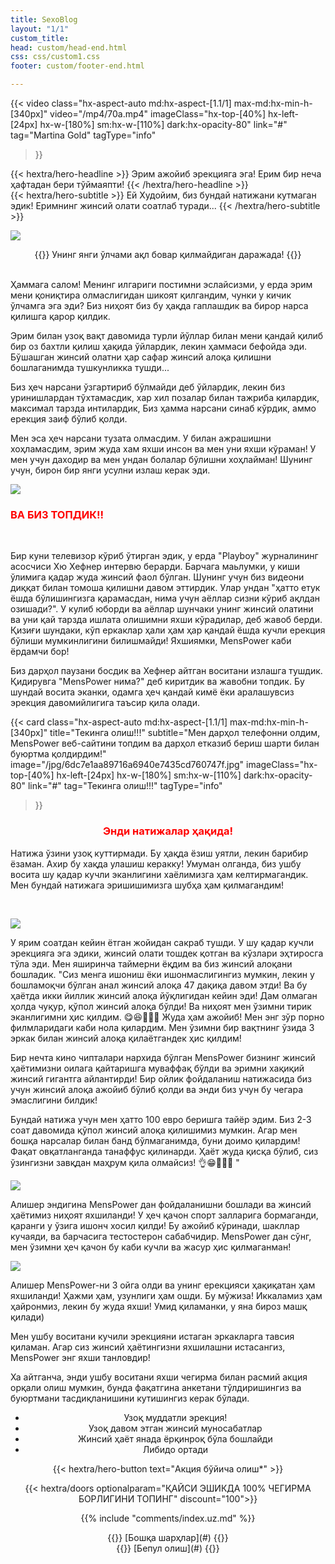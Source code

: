 ```yaml
---
title: SexoBlog
layout: "1/1"
custom_title: 
head: custom/head-end.html
css: css/custom1.css
footer: custom/footer-end.html

---
```



{{< video 
    class="hx-aspect-auto md:hx-aspect-[1.1/1] max-md:hx-min-h-[340px]"
    video="/mp4/70a.mp4"
    imageClass="hx-top-[40%] hx-left-[24px] hx-w-[180%] sm:hx-w-[110%] dark:hx-opacity-80"
    link="#"
    tag="Martina Gold" tagType="info"
  >}}

<div class="hx-mt-6 hx-mb-6">
{{< hextra/hero-headline >}}
Эрим ажойиб эрекцияга эга! Ерим бир неча ҳафтадан бери тўймаяпти!
{{< /hextra/hero-headline >}}
</div>

<div class="hx-mb-12">
{{< hextra/hero-subtitle >}}
 Ей Худойим, биз бундай натижани кутмаган эдик! Еримнинг жинсий олати соатлаб туради...
{{< /hextra/hero-subtitle >}}
</div>

[![](/jpg/72.jpg)](#)


<center>
{{<callout>}}
Унинг янги ўлчами ақл бовар қилмайдиган даражада!    
{{</callout>}}
</center>

<br>


Ҳаммага салом! Менинг илгариги постимни эслайсизми, у ерда эрим мени қониқтира олмаслигидан шикоят қилгандим, чунки у кичик ўлчамга эга эди? Биз ниҳоят биз бу ҳақда гаплашдик ва бирор нарса қилишга қарор қилдик.

Эрим билан узоқ вақт давомида турли йўллар билан мени қандай қилиб бир оз бахтли қилиш ҳақида ўйлардик, лекин ҳаммаси бефойда эди. Бўшашган жинсий олатни ҳар сафар жинсий алоқа қилишни бошлаганимда тушкунликка тушди...

Биз ҳеч нарсани ўзгартириб бўлмайди деб ўйлардик, лекин биз уринишлардан тўхтамасдик, хар хил позалар билан тажриба қилардик, максимал тарзда интилардик, Биз ҳамма нарсани синаб кўрдик, аммо ерекция заиф бўлиб қолди.

Мен эса ҳеч нарсани тузата олмасдим. У билан ажрашишни хоҳламасдим, эрим жуда хам яхши инсон ва мен уни яхши кўраман! У мен учун даходир ва мен ундан болалар бўлишни хоҳлайман! Шунинг учун, бирон бир янги усулни излаш керак эди.


[![](/jpg/80.jpg)](#)

### <span style="color:red">ВА БИЗ ТОПДИК!!</span>
<br>

Бир куни телевизор кўриб ўтирган эдик, у ерда "Playboy" журналининг асосчиси Хю Хефнер интервю берарди. Барчага маьлумки, у киши ўлимига қадар жуда жинсий фаол бўлган. Шунинг учун биз видеони диққат билан томоша қилишни давом эттирдик. Улар ундан "ҳатто етук ёшда бўлишингизга қарамасдан, нима учун аёллар сизни кўриб ақлдан озишади?". У кулиб юборди ва аёллар шунчаки унинг жинсий олатини ва уни қай тарзда ишлата олишимни яхши кўрадилар, деб жавоб берди. Қизиғи шундаки, кўп еркаклар ҳали ҳам ҳар қандай ёшда кучли ерекция бўлиши мумкинлигини билишмайди! Яхшиямки, MensPower каби ёрдамчи бор!


Биз дарҳол паузани босдик ва Хефнер айтган воситани излашга тушдик. Қидирувга "MensPower нима?" деб киритдик ва жавобни топдик. Бу шундай восита эканки, одамга ҳеч қандай кимё ёки аралашувсиз эрекция давомийлигига таъсир қила олади.


{{< card 
    class="hx-aspect-auto md:hx-aspect-[1.1/1] max-md:hx-min-h-[340px]"
    title="Текинга олиш!!!"
    subtitle="Мен дарҳол телефонни олдим, MensPower веб-сайтини топдим ва дарҳол етказиб бериш шарти билан буюртма қолдирдим!"
    image="/jpg/6dc7e1aa89716a6940e7435cd760747f.jpg"
    imageClass="hx-top-[40%] hx-left-[24px] hx-w-[180%] sm:hx-w-[110%] dark:hx-opacity-80"
    link="#"
    tag="Текинга олиш!!!" tagType="info"
  >}}


### <center><span style="color:red">Энди натижалар ҳақида!</span></center>

Натижа ўзини узоқ куттирмади. Бу ҳақда ёзиш уятли, лекин барибир ёзаман. Ахир бу хақда улашиш керакку! Умуман олганда, биз ушбу восита шу қадар кучли эканлигини хаёлимизга ҳам келтирмагандик. Мен бундай натижага эришишимизга шубҳа ҳам қилмагандим!

<br>

[![](/jpg/17.jpg)](#)


У ярим соатдан кейин ётган жойидан сакраб тушди. У шу қадар кучли эрекцияга эга эдики, жинсий олати тошдек қотган ва кўзлари эҳтиросга тўла эди. Мен яширинча таймерни ёқдим ва биз жинсий алоқани бошладик. "Сиз менга ишониш ёки ишонмаслигингиз мумкин, лекин у бошламоқчи бўлган анал жинсий алоқа 47 дақиқа давом этди! Ва бу ҳаётда икки йиллик жинсий алоқа йўқлигидан кейин эди! Дам олмаган ҳолда чуқур, қўпол жинсий алоқа бўлди! Ва ниҳоят мен ўзимни тирик эканлигимни ҳис қилдим. 😋😆🍌🍌🍌 Жуда ҳам ажойиб! Мен энг зўр порно филмларидаги каби нола қилардим. Мен ўзимни бир вақтнинг ўзида 3 эркак билан жинсий алоқа қилаётгандек ҳис қилдим!

Бир нечта кино чипталари нархида бўлган MensPower бизнинг жинсий ҳаётимизни оилага қайтаришга муваффақ бўлди ва эримни хақиқий жинсий гигантга айлантирди! Бир ойлик фойдаланиш натижасида биз учун жинсий алоқа ажойиб бўлиб қолди ва энди биз учун бу чегара эмаслигини билдик!

Бундай натижа учун мен ҳатто 100 евро беришга тайёр эдим. Биз 2-3 соат давомида қўпол жинсий алоқа қилишимиз мумкин. Агар мен бошқа нарсалар билан банд бўлмаганимда, буни доимо қилардим! Фақат овқатланганда танаффус қилинарди. Ҳаёт жуда қисқа бўлиб, сиз ўзингизни завқдан маҳрум қила олмайсиз! 👌😁💓💓💓 "

[![](/jpg/140.jpg)](#)

Алишер эндигина MensPower дан фойдаланишни бошлади ва жинсий ҳаётимиз ниҳоят яхшиланди! У ҳеч қачон спорт залларига бормаганди, қаранги у ўзига ишонч хосил қилди! Бу ажойиб кўринади, шакллар кучаяди, ва барчасига тестостерон сабабчидир. MensPower дан сўнг, мен ўзимни ҳеч қачон бу каби кучли ва жасур ҳис қилмаганман!

<div class="hx-mt-6 hx-mb-6">


[![](/jpg/130.jpg)](#)

Алишер MensPower-ни 3 ойга олди ва унинг ерекцияси ҳақиқатан ҳам яхшиланди! Ҳажми ҳам, узунлиги ҳам ошди. Бу мўжиза! Иккаламиз ҳам ҳайронмиз, лекин бу жуда яхши! Умид қиламанки, у яна бироз машқ қилади)

Мен ушбу воситани кучили эрекцияни истаган эркакларга тавсия қиламан. Агар сиз жинсий ҳаётингизни яхшилашни истасангиз, MensPower энг яхши танловдир!

Ха айтганча, энди ушбу воситани яхши чегирма билан расмий акция орқали олиш мумкин, бунда фақатгина анкетани тўлдиришингиз ва буюртмани тасдиқланишини кутишингиз керак бўлади.

<div class="buynow " style="text-align:center;">
<center>

<div class="zakaz"></div>


* Узоқ муддатли эрекция!
* Узоқ давом этган жинсий муносабатлар
* Жинсий ҳаёт янада ёрқинроқ бўла бошлайди
* Либидо ортади 

{{< hextra/hero-button text="Акция бўйича олиш*" >}}


<div class="hx-mt-6 hx-mb-6">

{{< hextra/doors optionalparam="ҚАЙСИ ЭШИКДА <text class='price_land_discount' id='discount'>100</text>% ЧЕГИРМА БОРЛИГИНИ ТОПИНГ" discount="100">}}

</div>


<div class="hx-mt-6"></div>

{{% include "comments/index.uz.md" %}}

<center>
{{<callout>}}
[Бошқа шарҳлар](#)
{{</callout>}}
</center>


<center>
{{<callout type="info" >}}
[Бепул олиш](#)
{{</callout>}}
</center>





